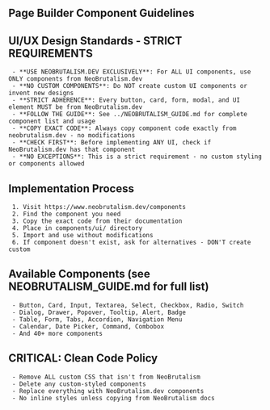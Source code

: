 ## Page Builder Component Guidelines

## UI/UX Design Standards - STRICT REQUIREMENTS
     - **USE NEOBRUTALISM.DEV EXCLUSIVELY**: For ALL UI components, use ONLY components from NeoBrutalism.dev
     - **NO CUSTOM COMPONENTS**: Do NOT create custom UI components or invent new designs
     - **STRICT ADHERENCE**: Every button, card, form, modal, and UI element MUST be from NeoBrutalism.dev
     - **FOLLOW THE GUIDE**: See ../NEOBRUTALISM_GUIDE.md for complete component list and usage
     - **COPY EXACT CODE**: Always copy component code exactly from neobrutalism.dev - no modifications
     - **CHECK FIRST**: Before implementing ANY UI, check if NeoBrutalism.dev has that component
     - **NO EXCEPTIONS**: This is a strict requirement - no custom styling or components allowed

## Implementation Process
     1. Visit https://www.neobrutalism.dev/components
     2. Find the component you need
     3. Copy the exact code from their documentation
     4. Place in components/ui/ directory
     5. Import and use without modifications
     6. If component doesn't exist, ask for alternatives - DON'T create custom

## Available Components (see NEOBRUTALISM_GUIDE.md for full list)
     - Button, Card, Input, Textarea, Select, Checkbox, Radio, Switch
     - Dialog, Drawer, Popover, Tooltip, Alert, Badge
     - Table, Form, Tabs, Accordion, Navigation Menu
     - Calendar, Date Picker, Command, Combobox
     - And 40+ more components

## CRITICAL: Clean Code Policy
     - Remove ALL custom CSS that isn't from NeoBrutalism
     - Delete any custom-styled components
     - Replace everything with NeoBrutalism.dev components
     - No inline styles unless copying from NeoBrutalism docs